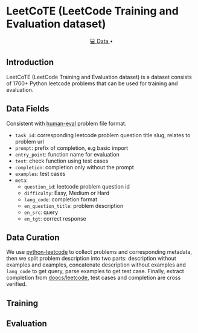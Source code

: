 # LeetCoTE (LeetCode Training and Evaluation dataset)

<p align="center">
    <a href="https://huggingface.co/datasets/newfacade/LeetCoTE">💻 Data </a> •
</p>

## Introduction

LeetCoTE (LeetCode Training and Evaluation dataset) is a dataset consists of 1700+ Python leetcode problems that can be used for training and evaluation.

## Data Fields

Consistent with [human-eval](https://github.com/openai/human-eval) problem file format.

- `task_id`: corresponding leetcode problem question title slug, relates to problem url
- `prompt`: prefix of completion, e.g basic import
- `entry_point`: function name for evaluation
- `test`: check function using test cases
- `completion`: completion only without the prompt
- `examples`: test cases
- `meta`:
    - `question_id`: leetcode problem question id
    - `difficulty`: Easy, Medium or Hard
    - `lang_code`: completion format
    - `en_question_title`: problem description
    - `en_src`: query
    - `en_tgt`: correct response

## Data Curation

We use [python-leetcode](https://github.com/fspv/python-leetcode) to collect problems and corresponding metadata, then we split problem description into two parts: description without examples and examples, concatenate description without examples and `lang_code` to get query, parse examples to get test case. Finally, extract completion from [doocs/leetcode](https://github.com/doocs/leetcode), test cases and completion are cross verified.
 
## Training
  
## Evaluation
